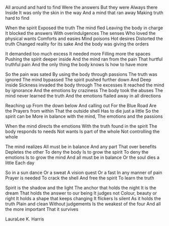 All around and hard to find
Were the answers
But they were
Always there
Inside
It was only the skin in the way
And a mind that ran away
Making truth hard to find

When the spirit
Exposed the truth
The mind fled
Leaving the body in charge
It blocked the answers
With overindulgences
The senses
Who loved the physical wants
Comforts and easies
Mind poisons
Hot desires
Distorted the truth
Changed reality for its sake
And the body was giving the orders

It demanded too much excess
It needed more
Filling more the spaces
Pushing the spirit deeper inside
And the mind ran from the pain
That hurtful truthful pain
And the only thing the body knows
Is how to have more

So the pain was sated
By using the body through passions
The truth was ignored
The mind bypassed
The spirit pushed further down
And Deep inside
Sickness invaded the body through
The excesses
It reached the mind by ignorance
And the emotions by craziness
The body took the abuses
The mind never learned the truth
And the emotions flailed away in all directions

Reaching up
From the down below
And calling out
For the Blue Road
Are the Prayers from within
That the outside shell
Has to die just a little
So the spirit can be
More in balance with the mind,
The emotions and the passions

When the mind directs the emotions
With the truth found in the spirit
The body responds to needs
Not wants
Is part of the whole
Not controlling the whole

The mind realizes
All must be in balance
And any part
That over benefits
Depletes the other
To deny the body
Is to grow the spirit
To deny the emotions
Is to grow the mind
And all must be in balance
Or the soul dies a little
Each day

So in a sun dance
Or a sweat
A vision quest
Or a fast
In any manner of pain
Prayer is needed
To crack the shell
And free the spirit
To learn the truth

Spirit is the shadow and the light
The anchor that holds the night
It is the dream
That holds the answer to our being
It judges not
Colour, beauty or right
It holds a shape that keeps changing
It flickers
Is silent
As it holds the truth
Plain and clean
Without judgements
Is the weakest of the four
And all the more important
That it survives

LauraLee K. Harris